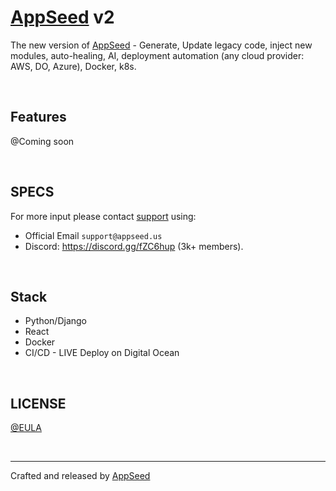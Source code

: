 # [AppSeed](https://appseed.us/) v2

The new version of [AppSeed](https://appseed.us/) - Generate, Update legacy code, inject new modules, auto-healing, AI, deployment automation (any cloud provider: AWS, DO, Azure), Docker, k8s.  

<br />

## Features

@Coming soon

<br />

## SPECS

For more input please contact [support](https://appseed.us/support/) using: 

- Official Email `support@appseed.us`
- Discord: https://discord.gg/fZC6hup (3k+ members).

<br />

## Stack

- Python/Django
- React
- Docker
- CI/CD - LIVE Deploy on Digital Ocean

<br />

## LICENSE

[@EULA](./LICENSE.md)

<br />

---
Crafted and released by [AppSeed](https://appseed.us/) 
